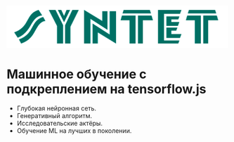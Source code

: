 ![sd](public/logo.png)

# Машинное обучение с подкреплением на tensorflow.js

* Глубокая нейронная сеть.
* Генеративный алгоритм.
* Исследовательские актёры.
* Обучение ML на лучших в поколении.
